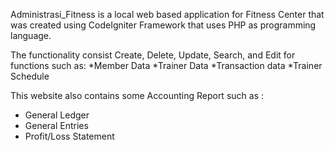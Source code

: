 Administrasi_Fitness is a local web based application for Fitness Center that was created using CodeIgniter Framework that uses PHP as programming language. 

The functionality consist Create, Delete, Update, Search, and Edit for functions such as:
*Member Data
*Trainer Data
*Transaction data
*Trainer Schedule 

This website also contains some Accounting Report such as :
* General Ledger
* General Entries
* Profit/Loss Statement

